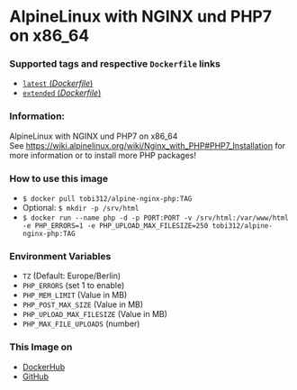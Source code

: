 # AlpineLinux with NGINX und PHP7 on x86_64

### Supported tags and respective `Dockerfile` links
-	[`latest` (*Dockerfile*)](https://github.com/Tob1asDocker/alpine-nginx-php/blob/master/Dockerfile)
-	[`extended` (*Dockerfile*)](https://github.com/Tob1asDocker/alpine-nginx-php/blob/master/Dockerfile-extended)

### Information:
AlpineLinux with NGINX und PHP7 on x86_64  
See https://wiki.alpinelinux.org/wiki/Nginx_with_PHP#PHP7_Installation for more information or to install more PHP packages!

### How to use this image
* ``` $ docker pull tobi312/alpine-nginx-php:TAG ```
* Optional: ``` $ mkdir -p /srv/html ```
* ``` $ docker run --name php -d -p PORT:PORT -v /srv/html:/var/www/html -e PHP_ERRORS=1 -e PHP_UPLOAD_MAX_FILESIZE=250 tobi312/alpine-nginx-php:TAG ``` 

### Environment Variables
* `TZ` (Default: Europe/Berlin)
* `PHP_ERRORS` (set 1 to enable)
* `PHP_MEM_LIMIT` (Value in MB)
* `PHP_POST_MAX_SIZE` (Value in MB)
* `PHP_UPLOAD_MAX_FILESIZE` (Value in MB)
* `PHP_MAX_FILE_UPLOADS` (number)

### This Image on
* [DockerHub](https://hub.docker.com/r/tobi312/alpine-nginx-php/)
* [GitHub](https://github.com/Tob1asDocker/alpine-nginx-php)
